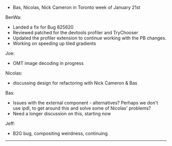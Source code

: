 * Bas, Nicolas, Nick Cameron in Toronto week of January 21st

BenWa:
* Landed a fix for Bug 825620
* Reviewed patched for the devtools profiler and TryChooser
* Updated the profiler extension to continue working with the PB changes.
* Working on speeding up tiled gradients

Joe:
* OMT image decoding in progress

Nicolas:
* discussing design for refactoring with Nick Cameron & Bas

Bas:
* Issues with the external component - alternatives?  Perhaps we don't use ipdl, to get around this and solve some of Nicolas' problems?
* Need a longer discussion on this, starting now

Jeff:
* B2G bug, compositing weirdness, continuing

________________


